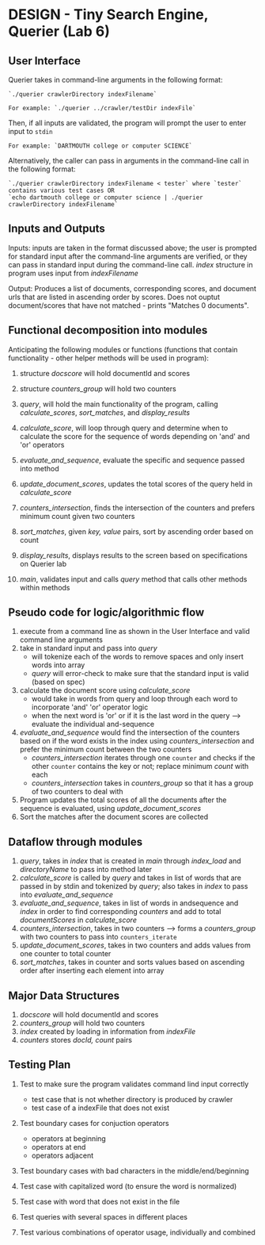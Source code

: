 # DESIGN - Tiny Search Engine, Querier (Lab 6)

## User Interface

Querier takes in command-line arguments in the following format:

	`./querier crawlerDirectory indexFilename`

	For example: `./querier ../crawler/testDir indexFile`

Then, if all inputs are validated, the program will prompt the user to enter input to `stdin`
	
	For example: `DARTMOUTH college or computer SCIENCE`  

Alternatively, the caller can pass in arguments in the command-line call in the following format:
	
	`./querier crawlerDirectory indexFilename < tester` where `tester` contains various test cases OR  
	`echo dartmouth college or computer science | ./querier crawlerDirectory indexFilename`

## Inputs and Outputs

Inputs: inputs are taken in the format discussed above; the user is prompted for standard input after the command-line arguments are verified, or they can pass in standard input during the command-line call. *index* structure in program uses input from *indexFilename*

Output: Produces a list of documents, corresponding scores, and document urls that are listed in ascending order by scores. Does not ouptut document/scores that have not matched - prints "Matches 0 documents".


## Functional decomposition into modules

Anticipating the following modules or functions (functions that contain functionality - other helper methods will be used in program):

1. structure *docscore* will hold documentId and scores
2. structure *counters_group* will hold two counters 

3. *query*, will hold the main functionality of the program, calling *calculate_scores*, *sort_matches*, and *display_results*
4. *calculate_score*, will loop through query and determine when to calculate the score for the sequence of words depending on 'and' and 'or' operators
5. *evaluate_and_sequence*, evaluate the specific and sequence passed into method
6. *update_document_scores*, updates the total scores of the query held in *calculate_score*
7. *counters_intersection*, finds the intersection of the counters and prefers minimum count given two counters
8. *sort_matches*, given *key, value* pairs, sort by ascending order based on count
9. *display_results*, displays results to the screen based on specifications on Querier lab
10. *main*, validates input and calls *query* method that calls other methods within methods


## Pseudo code for logic/algorithmic flow

1. execute from a command line as shown in the User Interface and valid command line arguments
2. take in standard input and pass into *query* 
	- will tokenize each of the words to remove spaces and only insert words into array
	- *query* will error-check to make sure that the standard input is valid (based on spec)
3. calculate the document score using *calculate_score*
	- would take in words from query and loop through each word to incorporate 'and' 'or' operator logic
	- when the next word is 'or' or if it is the last word in the query --> evaluate the individual and-sequence
4. *evaluate_and_sequence* would find the intersection of the counters based on if the word exists in the index using *counters_intersection* and prefer the minimum count between the two counters
	-  *counters_intersection* iterates through one `counter` and checks if the other `counter` contains the key or not; replace minimum *count* with each 
	- *counters_intersection* takes in *counters_group* so that it has a group of two counters to deal with
5. Program updates the total scores of all the documents after the sequence is evaluated, using *update_document_scores*
6. Sort the matches after the document scores are collected

## Dataflow through modules

1. *query*, takes in *index* that is created in *main* through *index_load* and *directoryName* to pass into method later
2. *calculate_score* is called by *query* and takes in list of words that are passed in by stdin and tokenized by *query*; also takes in *index* to pass into *evaluate_and_sequence*
3. *evaluate_and_sequence*, takes in list of words in andsequence and *index* in order to find corresponding *counters* and add to total *documentScores* in *calculate_score*
4. *counters_intersection*, takes in two counters --> forms a *counters_group* with two counters to pass into `counters_iterate`
5. *update_document_scores*, takes in two counters and adds values from one counter to total counter
6. *sort_matches*, takes in counter and sorts values based on ascending order after inserting each element into array

## Major Data Structures

1. *docscore* will hold documentId and scores
2. *counters_group* will hold two counters 
3. *index* created by loading in information from *indexFile*
4. *counters* stores *docId, count* pairs

## Testing Plan

1. Test to make sure the program validates command lind input correctly
	- test case that is not whether directory is produced by crawler
	- test case of a indexFile that does not exist

2. Test boundary cases for conjuction operators
	- operators at beginning
	- operators at end
	- operators adjacent

3. Test boundary cases with bad characters in the middle/end/beginning

4. Test case with capitalized word (to ensure the word is normalized)

5. Test case with word that does not exist in the file

6. Test queries with several spaces in different places

7. Test various combinations of operator usage, individually and combined

